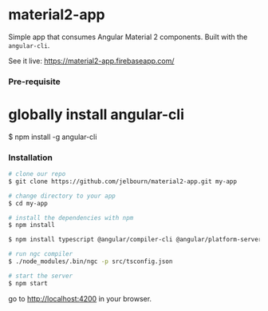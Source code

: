 # material2-app
Simple app that consumes Angular Material 2 components. Built with the `angular-cli`.

See it live: https://material2-app.firebaseapp.com/

### Pre-requisite
# globally install angular-cli
$ npm install -g angular-cli

### Installation

```bash
# clone our repo
$ git clone https://github.com/jelbourn/material2-app.git my-app

# change directory to your app
$ cd my-app

# install the dependencies with npm
$ npm install

$ npm install typescript @angular/compiler-cli @angular/platform-server --save

# run ngc compiler
$ ./node_modules/.bin/ngc -p src/tsconfig.json

# start the server
$ npm start
```
go to [http://localhost:4200](http://localhost:4200) in your browser.
